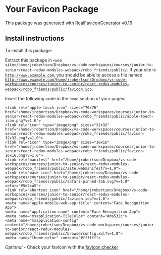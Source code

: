# Your Favicon Package

This package was generated with [RealFaviconGenerator](https://realfavicongenerator.net/) [v0.16](https://realfavicongenerator.net/change_log#v0.16)

## Install instructions

To install this package:

Extract this package in <code>&lt;web site&gt;/home/jrobertson/Dropbox/vs-code-workspaces/courses/junior-to-senior/react-redux-modules-webpack/robo_friends/public/</code>. If your site is <code>http://www.example.com</code>, you should be able to access a file named <code>http://www.example.com/home/jrobertson/Dropbox/vs-code-workspaces/courses/junior-to-senior/react-redux-modules-webpack/robo_friends/public/favicon.ico</code>.

Insert the following code in the `head` section of your pages:

    <link rel="apple-touch-icon" sizes="76x76" href="/home/jrobertson/Dropbox/vs-code-workspaces/courses/junior-to-senior/react-redux-modules-webpack/robo_friends/public/apple-touch-icon.png?v=1.0">
    <link rel="icon" type="image/png" sizes="32x32" href="/home/jrobertson/Dropbox/vs-code-workspaces/courses/junior-to-senior/react-redux-modules-webpack/robo_friends/public/favicon-32x32.png?v=1.0">
    <link rel="icon" type="image/png" sizes="16x16" href="/home/jrobertson/Dropbox/vs-code-workspaces/courses/junior-to-senior/react-redux-modules-webpack/robo_friends/public/favicon-16x16.png?v=1.0">
    <link rel="manifest" href="/home/jrobertson/Dropbox/vs-code-workspaces/courses/junior-to-senior/react-redux-modules-webpack/robo_friends/public/site.webmanifest?v=1.0">
    <link rel="mask-icon" href="/home/jrobertson/Dropbox/vs-code-workspaces/courses/junior-to-senior/react-redux-modules-webpack/robo_friends/public/safari-pinned-tab.svg?v=1.0" color="#5e2ca5">
    <link rel="shortcut icon" href="/home/jrobertson/Dropbox/vs-code-workspaces/courses/junior-to-senior/react-redux-modules-webpack/robo_friends/public/favicon.ico?v=1.0">
    <meta name="apple-mobile-web-app-title" content="Face Recognition App">
    <meta name="application-name" content="Face Recognition App">
    <meta name="msapplication-TileColor" content="#da532c">
    <meta name="msapplication-config" content="/home/jrobertson/Dropbox/vs-code-workspaces/courses/junior-to-senior/react-redux-modules-webpack/robo_friends/public/browserconfig.xml?v=1.0">
    <meta name="theme-color" content="#ffffff">

*Optional* - Check your favicon with the [favicon checker](https://realfavicongenerator.net/favicon_checker)